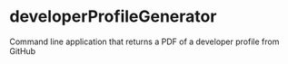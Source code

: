 # developerProfileGenerator
Command line application that returns a PDF of a developer profile from GitHub
